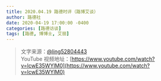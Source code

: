 ```yaml
---
title: 2020.04.19 路德时评（路博艾谈）
author: 路德社
date: 2020-04-19 17:00:00 -0400
categories: [路德访谈]
tags: [路德, 博博士, 艾丽]
---
```


> 文字来源：[@ling52804443](https://twitter.com/ling52804443)  
> YouTube 视频地址：[https://www.youtube.com/watch?v=lcwE35WYlM0](https://www.youtube.com/watch?v=lcwE35WYlM0)

